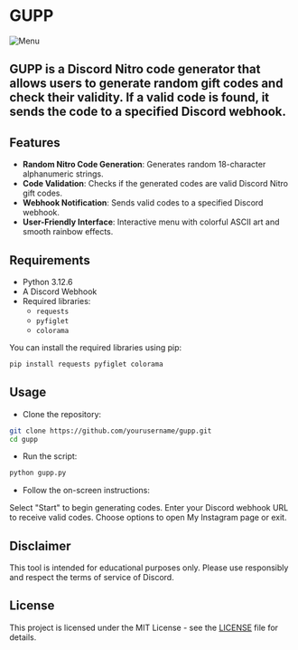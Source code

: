 # GUPP

![Menu](https://i.ibb.co/37J0Xy3/screenshots-1.png)


## GUPP is a Discord Nitro code generator that allows users to generate random gift codes and check their validity. If a valid code is found, it sends the code to a specified Discord webhook.

## Features

- **Random Nitro Code Generation**: Generates random 18-character alphanumeric strings.
- **Code Validation**: Checks if the generated codes are valid Discord Nitro gift codes.
- **Webhook Notification**: Sends valid codes to a specified Discord webhook.
- **User-Friendly Interface**: Interactive menu with colorful ASCII art and smooth rainbow effects.

## Requirements

- Python 3.12.6
- A Discord Webhook
- Required libraries:
  - `requests`
  - `pyfiglet`
  - `colorama`

You can install the required libraries using pip:

```bash
pip install requests pyfiglet colorama
```
## Usage
- Clone the repository:

```bash
git clone https://github.com/yourusername/gupp.git
cd gupp
```
- Run the script:

```bash
python gupp.py
```
- Follow the on-screen instructions:

Select "Start" to begin generating codes.
Enter your Discord webhook URL to receive valid codes.
Choose options to open My Instagram page or exit.

## Disclaimer
This tool is intended for educational purposes only. Please use responsibly and respect the terms of service of Discord.

## License
This project is licensed under the MIT License - see the [LICENSE](LICENSE) file for details.
